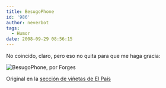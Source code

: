 ```yaml
---
title: BesugoPhone
id: '986'
author: neverbot
tags:
  - Humor
date: 2008-09-29 08:56:15
---
```


No coincido, claro, pero eso no quita para que me haga gracia:

![BesugoPhone, por Forges](./forges-besugophone.jpg "BesugoPhone, por Forges")

Original en la [sección de viñetas de El País](http://www.elpais.com/vineta/?autor=Forges&d_date=20080918&anchor=elpporopivin&k=Forges)